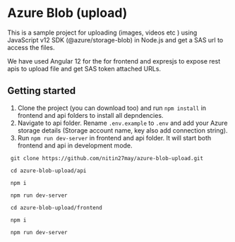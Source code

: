 # Azure Blob (upload)
This is a sample project for uploading (images, videos etc ) using JavaScript v12 SDK (@azure/storage-blob) in Node.js  and get a SAS url to access the files.

We have used Angular 12 for the for frontend and expresjs to expose rest apis to upload file and get SAS token attached URLs.

## Getting started


1. Clone the project (you can download too) and run `npm install` in frontend and api folders to install all depndencies. 
2. Navigate to api folder. Rename `.env.example` to `.env` and add your Azure storage details (Storage account name, key also add connection string).
3. Run `npm run dev-server` in frontend and api folder. It will start both frontend and api in development mode.
```
 git clone https://github.com/nitin27may/azure-blob-upload.git

 cd azure-blob-upload/api

 npm i
 
 npm run dev-server

 cd azure-blob-upload/frontend

 npm i

 npm run dev-server

```
